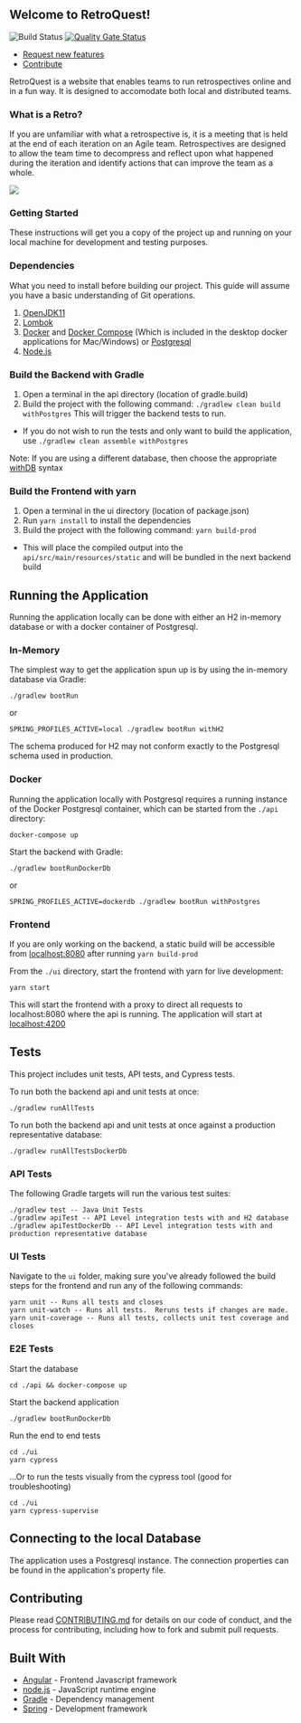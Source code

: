 
## Welcome to RetroQuest!

![Build Status](https://github.com/fordlabs/retroquest/actions/workflows/build.yml/badge.svg?branch=main)
[![Quality Gate Status](https://sonarcloud.io/api/project_badges/measure?project=FordLabs_retroquest&metric=alert_status)](https://sonarcloud.io/dashboard?id=FordLabs_retroquest)

- [Request new features](https://github.com/FordLabs/retroquest/issues)
- [Contribute](https://github.com/FordLabs/retroquest/pulls)

RetroQuest is a website that enables teams to run retrospectives online and in a fun way. It is designed to accomodate both local and distributed teams.

### What is a Retro?
If you are unfamiliar with what a retrospective is, it is a meeting that is held at the end of each iteration on an Agile team. Retrospectives are designed to allow the team time to decompress and reflect upon what happened during the iteration and identify actions that can improve the team as a whole.

![](https://user-images.githubusercontent.com/6293337/55166030-c8ccc600-5144-11e9-9156-e44c4a565020.png)

### Getting Started
These instructions will get you a copy of the project up and running on your local machine for development and testing purposes.  

### Dependencies
What you need to install before building our project.  This guide will assume you have a basic understanding of Git operations.  

1. [OpenJDK11](https://openjdk.java.net/projects/jdk/11/)
2. [Lombok](https://projectlombok.org/)
3. [Docker](https://docs.docker.com/install/) and [Docker Compose](https://docs.docker.com/compose/install/) (Which is included in the desktop docker applications for Mac/Windows) or [Postgresql](https://www.postgresql.org/)
4. [Node.js](https://nodejs.org/en/)

### Build the Backend with Gradle
1. Open a terminal in the api directory (location of gradle.build)
2. Build the project with the following command: `./gradlew clean build withPostgres` This will trigger the backend tests to run.
  - If you do not wish to run the tests and only want to build the application, use `./gradlew clean assemble withPostgres`

Note: If you are using a different database, then choose the appropriate [withDB](https://github.com/rkennel/withDb) syntax

### Build the Frontend with yarn
1. Open a terminal in the ui directory (location of package.json)
2. Run `yarn install` to install the dependencies
3. Build the project with the following command: `yarn build-prod`
  - This will place the compiled output into the `api/src/main/resources/static` and will be bundled in the next backend build

## Running the Application
Running the application locally can be done with either an H2 in-memory database or with a docker container of Postgresql.

### In-Memory
The simplest way to get the application spun up is by using the in-memory database via Gradle:
```
./gradlew bootRun
```
or
```
SPRING_PROFILES_ACTIVE=local ./gradlew bootRun withH2
```

The schema produced for H2 may not conform exactly to the Postgresql schema used in production.

### Docker
Running the application locally with Postgresql requires a running instance of the Docker Postgresql container, which can be started from the ```./api``` directory:

```
docker-compose up
```  

Start the backend with Gradle:  
```
./gradlew bootRunDockerDb
```
or
```
SPRING_PROFILES_ACTIVE=dockerdb ./gradlew bootRun withPostgres
```
### Frontend
If you are only working on the backend, a static build will be accessible from [localhost:8080](http://localhost:8080) after running `yarn build-prod`

From the ```./ui``` directory, start the frontend with yarn for live development:  
```
yarn start
```

This will start the frontend with a proxy to direct all requests to localhost:8080 where the api is running. The application will start at [localhost:4200](http://localhost:4200)

## Tests

This project includes unit tests, API tests, and Cypress tests.

To run both the backend api and unit tests at once:

```
./gradlew runAllTests
```

To run both the backend api and unit tests at once against a production representative database:

```
./gradlew runAllTestsDockerDb
```


### API Tests

The following Gradle targets will run the various test suites:

```
./gradlew test -- Java Unit Tests
./gradlew apiTest -- API Level integration tests with and H2 database
./gradlew apiTestDockerDb -- API Level integration tests with and production representative database
```
### UI Tests
Navigate to the `ui` folder, making sure you've already followed the build steps for the frontend and run any of the following commands:

```
yarn unit -- Runs all tests and closes
yarn unit-watch -- Runs all tests.  Reruns tests if changes are made.
yarn unit-coverage -- Runs all tests, collects unit test coverage and closes
```

### E2E Tests
Start the database
```
cd ./api && docker-compose up
```
Start the backend application
```
./gradlew bootRunDockerDb
```
Run the end to end tests
```
cd ./ui
yarn cypress
```
...Or to run the tests visually from the cypress tool (good for troubleshooting)
```
cd ./ui
yarn cypress-supervise
```


## Connecting to the local Database
The application uses a Postgresql instance. The connection properties can be found in the application's property file.

## Contributing
Please read [CONTRIBUTING.md](/docs/CONTRIBUTING.md) for details on our code of conduct, and the process for contributing, including how to fork and submit pull requests.

## Built With
* [Angular](https://angular.io/) - Frontend Javascript framework
* [node.js](https://nodejs.org/en/) - JavaScript runtime engine
* [Gradle](https://gradle.org/) - Dependency management
* [Spring](https://spring.io/) - Development framework


